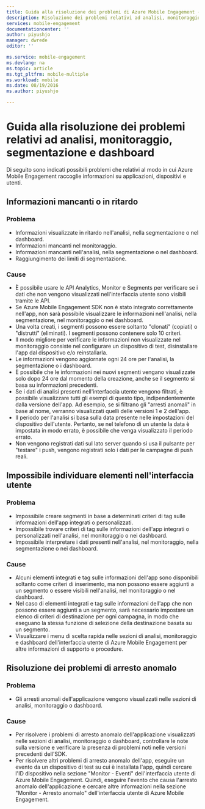 ```yaml
---
title: Guida alla risoluzione dei problemi di Azure Mobile Engagement - Analytics
description: Risoluzione dei problemi relativi ad analisi, monitoraggio, segmentazione e dashboard in Azure Mobile Engagement
services: mobile-engagement
documentationcenter: ''
author: piyushjo
manager: dwrede
editor: ''

ms.service: mobile-engagement
ms.devlang: na
ms.topic: article
ms.tgt_pltfrm: mobile-multiple
ms.workload: mobile
ms.date: 08/19/2016
ms.author: piyushjo

---
```

# Guida alla risoluzione dei problemi relativi ad analisi, monitoraggio, segmentazione e dashboard
Di seguito sono indicati possibili problemi che relativi al modo in cui Azure Mobile Engagement raccoglie informazioni su applicazioni, dispositivi e utenti.

## Informazioni mancanti o in ritardo
### Problema
* Informazioni visualizzate in ritardo nell'analisi, nella segmentazione o nel dashboard.
* Informazioni mancanti nel monitoraggio.
* Informazioni mancanti nell'analisi, nella segmentazione o nel dashboard.
* Raggiungimento dei limiti di segmentazione.

### Cause
* È possibile usare le API Analytics, Monitor e Segments per verificare se i dati che non vengono visualizzati nell'interfaccia utente sono visibili tramite le API.
* Se Azure Mobile Engagement SDK non è stato integrato correttamente nell'app, non sarà possibile visualizzare le informazioni nell'analisi, nella segmentazione, nel monitoraggio o nei dashboard.
* Una volta creati, i segmenti possono essere soltanto "clonati" (copiati) o "distrutti" (eliminati). I segmenti possono contenere solo 10 criteri.
* Il modo migliore per verificare le informazioni non visualizzate nel monitoraggio consiste nel configurare un dispositivo di test, disinstallare l'app dal dispositivo e/o reinstallarla.
* Le informazioni vengono aggiornate ogni 24 ore per l'analisi, la segmentazione o i dashboard.
* È possibile che le informazioni nei nuovi segmenti vengano visualizzate solo dopo 24 ore dal momento della creazione, anche se il segmento si basa su informazioni precedenti.
* Se i dati di analisi presenti nell'interfaccia utente vengono filtrati, è possibile visualizzare tutti gli esempi di questo tipo, indipendentemente dalla versione dell'app. Ad esempio, se si filtrano gli "arresti anomali" in base al nome, verranno visualizzati quelli delle versioni 1 e 2 dell'app.
* Il periodo per l'analisi si basa sulla data presente nelle impostazioni del dispositivo dell'utente. Pertanto, se nel telefono di un utente la data è impostata in modo errato, è possibile che venga visualizzato il periodo errato.
* Non vengono registrati dati sul lato server quando si usa il pulsante per "testare" i push, vengono registrati solo i dati per le campagne di push reali.

## Impossibile individuare elementi nell'interfaccia utente
### Problema
* Impossibile creare segmenti in base a determinati criteri di tag sulle informazioni dell'app integrati o personalizzati.
* Impossibile trovare criteri di tag sulle informazioni dell'app integrati o personalizzati nell'analisi, nel monitoraggio o nei dashboard.
* Impossibile interpretare i dati presenti nell'analisi, nel monitoraggio, nella segmentazione o nei dashboard.

### Cause
* Alcuni elementi integrati e tag sulle informazioni dell'app sono disponibili soltanto come criteri di inserimento, ma non possono essere aggiunti a un segmento o essere visibili nell'analisi, nel monitoraggio o nel dashboard.
* Nel caso di elementi integrati e tag sulle informazioni dell'app che non possono essere aggiunti a un segmento, sarà necessario impostare un elenco di criteri di destinazione per ogni campagna, in modo che eseguano la stessa funzione di selezione della destinazione basata su un segmento.
* Visualizzare i menu di scelta rapida nelle sezioni di analisi, monitoraggio e dashboard dell'interfaccia utente di Azure Mobile Engagement per altre informazioni di supporto e procedure.

## Risoluzione dei problemi di arresto anomalo
### Problema
* Gli arresti anomali dell'applicazione vengono visualizzati nelle sezioni di analisi, monitoraggio o dashboard.

### Cause
* Per risolvere i problemi di arresto anomalo dell'applicazione visualizzati nelle sezioni di analisi, monitoraggio o dashboard, controllare le note sulla versione e verificare la presenza di problemi noti nelle versioni precedenti dell'SDK.
* Per risolvere altri problemi di arresto anomalo dell'app, eseguire un evento da un dispositivo di test su cui è installata l'app, quindi cercare l'ID dispositivo nella sezione "Monitor - Eventi" dell'interfaccia utente di Azure Mobile Engagement. Quindi, eseguire l'evento che causa l'arresto anomalo dell'applicazione e cercare altre informazioni nella sezione "Monitor - Arresto anomalo" dell'interfaccia utente di Azure Mobile Engagement.

<!---HONumber=AcomDC_0824_2016-->